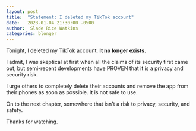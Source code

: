 ```yaml
---
layout: post
title:  "Statement: I deleted my TikTok account"
date:   2023-01-04 21:30:00 -0500
author:  Slade Rice Watkins
categories: blonger
---
```


Tonight, I deleted my TikTok account. **It no longer exists.**

I admit, I was skeptical at first when all the claims of its security first came out, but semi-recent developments have PROVEN that  it is a privacy and security risk. 

I urge others to completely delete their accounts and remove the app from their phones as soon as possible. It is not safe to use.

On to the next chapter, somewhere that isn't a risk to privacy, security, and safety.

Thanks for watching.